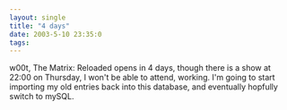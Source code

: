 ```yaml
---
layout: single
title: "4 days"
date: 2003-5-10 23:35:0
tags: 
---
```


w00t, The Matrix: Reloaded opens in 4 days, though there is a show at 22:00 on Thursday, I won't be able to attend, working. I'm going to start importing my old entries back into this database, and eventually hopfully switch to mySQL.

